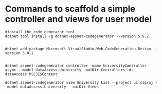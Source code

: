 # Commands to scaffold a simple controller and views for user model

```shell
#install the code generator tool
dotnet tool install -g dotnet-aspnet-codegenerator --version 5.0.2


dotnet add package Microsoft.VisualStudio.Web.CodeGeneration.Design --version 5.0.2


dotnet aspnet-codegenerator controller -name UniversityController -async --model dataAccess.University -outDir Controllers -dc dataAccess.MSCSISContext

dotnet aspnet-codegenerator view University List --project ui.csproj --model dataAccess.University  -outDir Views 

```